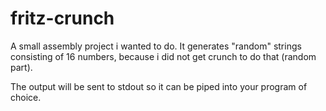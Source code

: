 # fritz-crunch

A small assembly project i wanted to do.
It generates "random" strings consisting of 16 numbers, because i did not get crunch to do that (random part).

The output will be sent to stdout so it can be piped into your program of choice.

